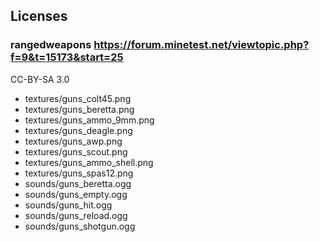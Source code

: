 

## Licenses

### rangedweapons https://forum.minetest.net/viewtopic.php?f=9&t=15173&start=25
CC-BY-SA 3.0

* textures/guns_colt45.png
* textures/guns_beretta.png
* textures/guns_ammo_9mm.png
* textures/guns_deagle.png
* textures/guns_awp.png
* textures/guns_scout.png
* textures/guns_ammo_shell.png
* textures/guns_spas12.png
* sounds/guns_beretta.ogg
* sounds/guns_empty.ogg
* sounds/guns_hit.ogg
* sounds/guns_reload.ogg
* sounds/guns_shotgun.ogg
